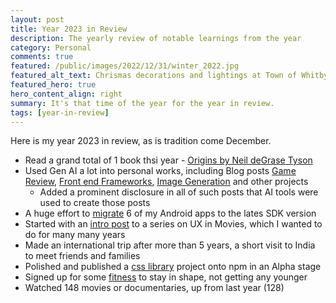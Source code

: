 ```yaml
---
layout: post
title: Year 2023 in Review
description: The yearly review of notable learnings from the year
category: Personal
comments: true
featured: /public/images/2022/12/31/winter_2022.jpg
featured_alt_text: Chrismas decorations and lightings at Town of Whitby Municipal Building
featured_hero: true
hero_content_align: right
summary: It's that time of the year for the year in review.
tags: [year-in-review]
---
```

Here is my year 2023 in review, as is tradition come December.

* Read a grand total of 1 book thsi year - [Origins by Neil deGrase Tyson](https://whitby.bibliocommons.com/v2/record/S61C345592)
* Used Gen AI a lot into personal works, including Blog posts [Game Review](https://www.midhunhk.com/review/2023/02/15/ac2-review-by-ai/), [Front end Frameworks](https://www.midhunhk.com/review/2023/02/15/front-end-frameworks/), [Image Generation](https://www.midhunhk.com/review/2023/04/18/adobe-firefly/) and other projects
  * Added a prominent disclosure in all of such posts that AI tools were used to create those posts
* A huge effort to [migrate](https://www.midhunhk.com/learning/2023/10/20/updating-android-apps/) 6 of my Android apps to the lates SDK version
* Started with an [intro post](https://www.midhunhk.com/learning/2023/11/30/ux-in-movies/) to a series on UX in Movies, which I wanted to do for many many years
* Made an international trip after more than 5 years, a short visit to India to meet friends and families
* Polished and published a [css library](https://github.com/ae-app-labs/spork-css) project onto npm in an Alpha stage
* Signed up for some [fitness](https://www.orangetheory.com/en-ca) to stay in shape, not getting any younger
* Watched 148 movies or documentaries, up from last year (128)
